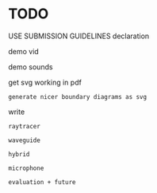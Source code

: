 # TODO

USE SUBMISSION GUIDELINES
    declaration

demo vid

demo sounds

get svg working in pdf

	generate nicer boundary diagrams as svg

write

	raytracer

	waveguide

	hybrid

	microphone
	
	evaluation + future
